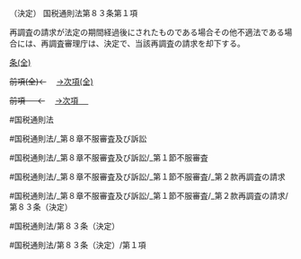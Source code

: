 （決定）
国税通則法第８３条第１項

再調査の請求が法定の期間経過後にされたものである場合その他不適法である場合には、再調査審理庁は、決定で、当該再調査の請求を却下する。

[条(全)](国税通則法＿＿＿＿＿第８３条_.md)

~~前項(全)←~~　  [→次項(全)](国税通則法＿＿＿＿＿第８３条第２項_.md)

~~前項 　 ←~~　  [→次項 　 ](国税通則法＿＿＿＿＿第８３条第２項.md)



#国税通則法

#国税通則法/_第８章不服審査及び訴訟

#国税通則法/_第８章不服審査及び訴訟/_第１節不服審査

#国税通則法/_第８章不服審査及び訴訟/_第１節不服審査/_第２款再調査の請求

#国税通則法/_第８章不服審査及び訴訟/_第１節不服審査/_第２款再調査の請求/第８３条（決定）

#国税通則法/第８３条（決定）

#国税通則法/第８３条（決定）/第１項

